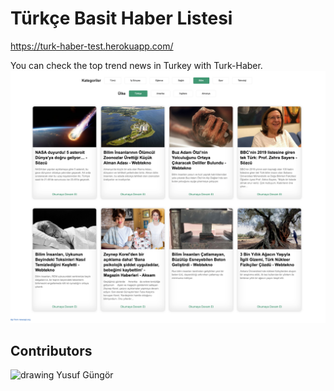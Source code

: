 # Türkçe Basit Haber Listesi


https://turk-haber-test.herokuapp.com/

You can check the top trend news in Turkey with Turk-Haber.
![Alt Text](./public/readme-screenshot.png)

## Contributors
<img src="https://avatars0.githubusercontent.com/u/40248363?s=460&v=4" alt="drawing" width="100" height="100"/>
Yusuf Güngör
